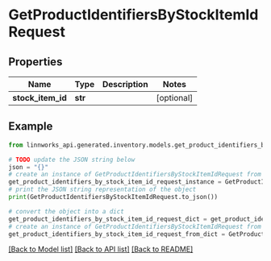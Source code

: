# GetProductIdentifiersByStockItemIdRequest


## Properties

Name | Type | Description | Notes
------------ | ------------- | ------------- | -------------
**stock_item_id** | **str** |  | [optional] 

## Example

```python
from linnworks_api.generated.inventory.models.get_product_identifiers_by_stock_item_id_request import GetProductIdentifiersByStockItemIdRequest

# TODO update the JSON string below
json = "{}"
# create an instance of GetProductIdentifiersByStockItemIdRequest from a JSON string
get_product_identifiers_by_stock_item_id_request_instance = GetProductIdentifiersByStockItemIdRequest.from_json(json)
# print the JSON string representation of the object
print(GetProductIdentifiersByStockItemIdRequest.to_json())

# convert the object into a dict
get_product_identifiers_by_stock_item_id_request_dict = get_product_identifiers_by_stock_item_id_request_instance.to_dict()
# create an instance of GetProductIdentifiersByStockItemIdRequest from a dict
get_product_identifiers_by_stock_item_id_request_from_dict = GetProductIdentifiersByStockItemIdRequest.from_dict(get_product_identifiers_by_stock_item_id_request_dict)
```
[[Back to Model list]](../README.md#documentation-for-models) [[Back to API list]](../README.md#documentation-for-api-endpoints) [[Back to README]](../README.md)


